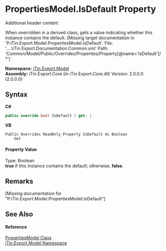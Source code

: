 # PropertiesModel.IsDefault Property 
Additional header content 

When overridden in a derived class, gets a value indicating whether this instance contains the default. \[Missing <include> target documentation in 'P:iTin.Export.Model.PropertiesModel.IsDefault'.  File: '..\..\iTin.Export.Documentation.Common.xml' Path: 'Common/Model/Public/Overrides/Properties/Property[@name='IsDefault']/*'\]

**Namespace:**&nbsp;<a href="N_iTin_Export_Model">iTin.Export.Model</a><br />**Assembly:**&nbsp;iTin.Export.Core (in iTin.Export.Core.dll) Version: 2.0.0.0 (2.0.0.0)

## Syntax

**C#**<br />
``` C#
public override bool IsDefault { get; }
```

**VB**<br />
``` VB
Public Overrides ReadOnly Property IsDefault As Boolean
	Get
```


#### Property Value
Type: Boolean<br /><strong>true</strong> if this instance contains the default; otherwise, <strong>false</strong>.

## Remarks
\[Missing <remarks> documentation for "P:iTin.Export.Model.PropertiesModel.IsDefault"\]

## See Also


#### Reference
<a href="T_iTin_Export_Model_PropertiesModel">PropertiesModel Class</a><br /><a href="N_iTin_Export_Model">iTin.Export.Model Namespace</a><br />